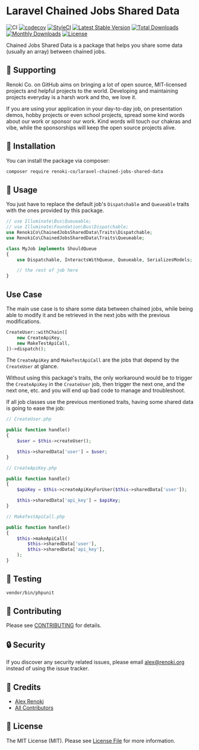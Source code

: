 Laravel Chained Jobs Shared Data
================================

![CI](https://github.com/renoki-co/laravel-chained-jobs-shared-data/workflows/CI/badge.svg?branch=master)
[![codecov](https://codecov.io/gh/renoki-co/laravel-chained-jobs-shared-data/branch/master/graph/badge.svg)](https://codecov.io/gh/renoki-co/laravel-chained-jobs-shared-data/branch/master)
[![StyleCI](https://github.styleci.io/repos/273061597/shield?branch=master)](https://github.styleci.io/repos/273061597)
[![Latest Stable Version](https://poser.pugx.org/renoki-co/laravel-chained-jobs-shared-data/v/stable)](https://packagist.org/packages/renoki-co/laravel-chained-jobs-shared-data)
[![Total Downloads](https://poser.pugx.org/renoki-co/laravel-chained-jobs-shared-data/downloads)](https://packagist.org/packages/renoki-co/laravel-chained-jobs-shared-data)
[![Monthly Downloads](https://poser.pugx.org/renoki-co/laravel-chained-jobs-shared-data/d/monthly)](https://packagist.org/packages/renoki-co/laravel-chained-jobs-shared-data)
[![License](https://poser.pugx.org/renoki-co/laravel-chained-jobs-shared-data/license)](https://packagist.org/packages/renoki-co/laravel-chained-jobs-shared-data)

Chained Jobs Shared Data is a package that helps you share some data (usually an array) between chained jobs.

## 🤝 Supporting

Renoki Co. on GitHub aims on bringing a lot of open source, MIT-licensed projects and helpful projects to the world. Developing and maintaining projects everyday is a harsh work and tho, we love it.

If you are using your application in your day-to-day job, on presentation demos, hobby projects or even school projects, spread some kind words about our work or sponsor our work. Kind words will touch our chakras and vibe, while the sponsorships will keep the open source projects alive.

## 🚀 Installation

You can install the package via composer:

```bash
composer require renoki-co/laravel-chained-jobs-shared-data
```

## 🙌 Usage

You just have to replace the default job's `Dispatchable` and `Queueable` traits with the ones provided by this package.

``` php
// use Illuminate\Bus\Queueable;
// use Illuminate\Foundation\Bus\Dispatchable;
use RenokiCo\ChainedJobsSharedData\Traits\Dispatchable;
use RenokiCo\ChainedJobsSharedData\Traits\Queueable;

class MyJob implements ShouldQueue
{
    use Dispatchable, InteractsWithQueue, Queueable, SerializesModels;

    // the rest of job here
}
```

## Use Case

The main use case is to share some data between chained jobs, while being able to modify it and be retrieved in the next jobs with the previous modifications.

```php
CreateUser::withChain([
    new CreateApiKey,
    new MakeTestApiCall,
])->dispatch();
```

The `CreateApiKey` and `MakeTestApiCall` are the jobs that depend by the `CreateUser` at glance.

Without using this package's traits, the only workaround would be to trigger the ```CreateApiKey``` in the `CreateUser` job, then trigger the next one, and the next one, etc. and you will end up bad code to manage and troubleshoot.

If all job classes use the previous mentioned traits, having some shared data is going to ease the job:

```php
// CreateUser.php

public function handle()
{
    $user = $this->createUser();

    $this->sharedData['user'] = $user;
}
```

```php
// CreateApiKey.php

public function handle()
{
    $apiKey = $this->createApiKeyForUser($this->sharedData['user']);

    $this->sharedData['api_key'] = $apiKey;
}
```

```php
// MakeTestApiCall.php

public function handle()
{
    $this->makeApiCall(
        $this->sharedData['user'],
        $this->sharedData['api_key'],
    );
}
```

## 🐛 Testing

``` bash
vendor/bin/phpunit
```

## 🤝 Contributing

Please see [CONTRIBUTING](CONTRIBUTING.md) for details.

## 🔒  Security

If you discover any security related issues, please email alex@renoki.org instead of using the issue tracker.

## 🎉 Credits

- [Alex Renoki](https://github.com/rennokki)
- [All Contributors](../../contributors)

## 📄 License

The MIT License (MIT). Please see [License File](LICENSE) for more information.
